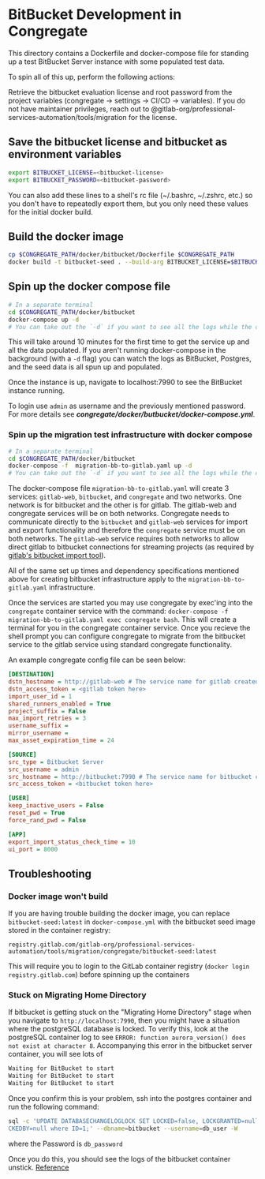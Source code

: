 # BitBucket Development in Congregate

This directory contains a Dockerfile and docker-compose file for standing up a test BitBucket Server instance with some populated test data.

To spin all of this up, perform the following actions:

Retrieve the bitbucket evaluation license and root password from the project variables (congregate -> settings -> CI/CD -> variables).
If you do not have maintainer privileges, reach out to @gitlab-org/professional-services-automation/tools/migration for the license.

## Save the bitbucket license and bitbucket as environment variables

```bash
export BITBUCKET_LICENSE=<bitbucket-license>
export BITBUCKET_PASSWORD=<bitbucket-password>
```

You can also add these lines to a shell's rc file (~/.bashrc, ~/.zshrc, etc.) so you don't have to repeatedly export them, but you only need these values for the initial docker build.

## Build the docker image

```bash
cp $CONGREGATE_PATH/docker/bitbucket/Dockerfile $CONGREGATE_PATH
docker build -t bitbucket-seed . --build-arg BITBUCKET_LICENSE=$BITBUCKET_LICENSE --build-arg BITBUCKET_PASSWORD=$BITBUCKET_PASSWORD
```

## Spin up the docker compose file

```bash
# In a separate terminal
cd $CONGREGATE_PATH/docker/bitbucket
docker-compose up -d
# You can take out the `-d` if you want to see all the logs while the containers are running
```

This will take around 10 minutes for the first time to get the service up and all the data populated. If you aren't running docker-compose in the background (with a `-d` flag) you can watch the logs as BitBucket, Postgres, and the seed data is all spun up and populated.

Once the instance is up, navigate to localhost:7990 to see the BitBucket instance running.

To login use `admin` as username and the previously mentioned password. For more details see ***congregate/docker/butbucket/docker-compose.yml***.

### Spin up the migration test infrastructure with docker compose

```bash
# In a separate terminal
cd $CONGREGATE_PATH/docker/bitbucket
docker-compose -f  migration-bb-to-gitlab.yaml up -d
# You can take out the `-d` if you want to see all the logs while the containers are running
```

The docker-compose file `migration-bb-to-gitlab.yaml` will create 3 services: `gitlab-web`, `bitbucket`, and `congregate` and two networks. One network is for bitbucket and the other is for gitlab. The gitlab-web and congregate services will be on both networks. Congregate needs to communicate directly to the `bitbucket` and `gitlab-web` services for import and export functionality and therefore the `congregate` service must be on both networks. The `gitlab-web` service requires both networks to allow direct gitlab to bitbucket connections for streaming projects (as required by [gitlab's bitbucket import tool](https://docs.gitlab.com/ee/api/import.html#import-repository-from-bitbucket-server)).

All of the same set up times and dependency specifications mentioned above for creating bitbucket infrastructure apply to the `migration-bb-to-gitlab.yaml` infrastructure.

Once the services are started you may use congregate by exec'ing into the `congregate` container service with the command: `docker-compose -f migration-bb-to-gitlab.yaml exec congregate bash`. This will create a terminal for you in the congregate container service. Once you recieve the shell prompt you can configure congregate to migrate from the bitbucket service to the gitlab service using standard congregate functionality.

An example congregate config file can be seen below:

```ini
[DESTINATION]
dstn_hostname = http://gitlab-web # The service name for gitlab created by docker-compose
dstn_access_token = <gitlab token here>
import_user_id = 1
shared_runners_enabled = True
project_suffix = False
max_import_retries = 3
username_suffix = 
mirror_username = 
max_asset_expiration_time = 24

[SOURCE]
src_type = Bitbucket Server
src_username = admin
src_hostname = http://bitbucket:7990 # The service name for bitbucket created by docker-compose
src_access_token = <bitbucket token here>

[USER]
keep_inactive_users = False
reset_pwd = True
force_rand_pwd = False

[APP]
export_import_status_check_time = 10
ui_port = 8000
```

## Troubleshooting

### Docker image won't build

If you are having trouble building the docker image, you can replace `bitbucket-seed:latest` in `docker-compose.yml` with the bitbucket seed image stored in the container registry:

`registry.gitlab.com/gitlab-org/professional-services-automation/tools/migration/congregate/bitbucket-seed:latest`

This will require you to login to the GitLab container registry (`docker login registry.gitlab.com`) before spinning up the containers

### Stuck on Migrating Home Directory

If bitbucket is getting stuck on the "Migrating Home Directory" stage when you navigate to `http://localhost:7990`, then you might have a situation where the postgreSQL database is locked. To verify this, look at the postgreSQL container log to see `ERROR: function aurora_version() does not exist at character 8`. Accompanying this error in the bitbucket server container, you will see lots of

```bash
Waiting for BitBucket to start
Waiting for BitBucket to start
Waiting for BitBucket to start
```

Once you confirm this is your problem, ssh into the postgres container and run the following command:

```bash
sql -c 'UPDATE DATABASECHANGELOGLOCK SET LOCKED=false, LOCKGRANTED=null, LO
CKEDBY=null where ID=1;' --dbname=bitbucket --username=db_user -W
```

where the Password is `db_password`

Once you do this, you should see the logs of the bitbucket container unstick. [Reference](https://community.atlassian.com/t5/Bitbucket-questions/starting-bitbucket-hangs-on-quot-migrating-home-directory-quot/qaq-p/785834)
